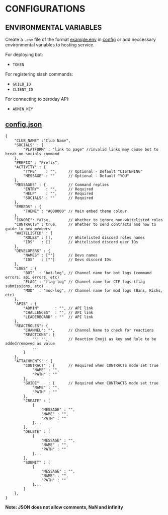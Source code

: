 # CONFIGURATIONS

## ENVIRONMENTAL VARIABLES

Create a `.env` file of the format [example.env](./example.env) in [config](.\config) or add neccessary environmental variables to hosting service. 

For deploying bot:
* `TOKEN`

For registering slash commands:
* `GUILD_ID`
* `CLIENT_ID`

For connecting to zeroday API:
* `ADMIN_KEY` 

## [config.json](config.json)

```
{
    "CLUB_NAME" :"Club Name",
    "SOCIALS" : {
        "PLATFORM" : "link to page" //invalid links may cause bot to break on socials command
    },
    "PREFIX" : "Prefix",
    "ACTIVITY" : {
        "TYPE"    : "",     // Optional - Default "LISTENING"
        "MESSAGE" : ""      // Optional - Default "YOU"
    },
    "MESSAGES" : {          // Command replies 
        "ENTRY"   : "",     // Required
        "HELP"    : "",     // Required    
        "SOCIALS" : ""      // Required
    },
    "EMBEDS" : {
        "THEME" : "#000000" // Main embed theme colour
    },
    "IGNORE": false,        // Whether to ignore non-whitelisted roles
    "CONTRACTS" : true,     // Whether to send contracts and how to guide to new members
    "WHITELISTED" : {
        "ROLES" : [],       // Whitelisted discord roles names
        "IDS"   : []        // Whitelisted discord user IDs
    },
    "DEVELOPERS" : {
        "NAMES" : [""]      // Devs names
        "IDS"   : [""]      // Devs discord IDs
    },
    "LOGS" : {
        "BOT"  : "bot-log", // Channel name for bot logs (command errors, api errors, etc)
        "FLAG" : "flag-log" // Channel name for CTF logs (flag submissions, etc)    
        "MOD"  : "mod-log", // Channel name for mod logs (Bans, Kicks, etc) 
    },
    "APIS" : {
        "ADMIN"       : "", // API link
        "CHALLENGES"  : "", // API link 
        "LEADERBOARD" : ""  // API link
    },
    "REACTROLES": {
        "CHANNEL": "",      // Channel Name to check for reactions
        "REACTIONS": {      
            "": "",         // Reaction Emoji as key and Role to be added/removed as value
            ...             
        }
    },
    "ATTACHMENTS" : {
        "CONTRACT" : {      // Required when CONTRACTS mode set true
            "NAME" : "",
            "PATH" : ""
        },
        "GUIDE"    : {      // Required when CONTRACTS mode set true
            "NAME" : "",
            "PATH" : ""
        },
        "CREATE" : [
            {
                "MESSAGE" : "",  
                "NAME" : "", 
                "PATH" : ""
            }...
        ],
        "DELETE" : [
            {
                "MESSAGE" : "",
                "NAME" : "",
                "PATH" : ""
            }...
        ],
        "SUBMIT" : [
            {
                "MESSAGE" : "",
                "NAME" : "",
                "PATH" : ""
            }...
        ]
    },
}
```

**Note: JSON does not allow comments, NaN and infinity**
